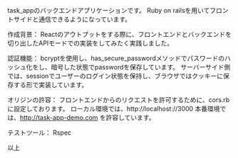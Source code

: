 task_appのバックエンドアプリケーションです。
Ruby on railsを用いてフロントサイドと通信できるようになっています。

作成背景：
Reactのアウトプットをする際に、フロントエンドとバックエンドを切り出したAPIモードでの実装をしてみたく実践しました。

認証機能：
bcryptを使用し、has_secure_passwordメソッドでパスワードのハッシュ化をし、暗号した状態でpasswordを保存しています。
サーバーサイド側では、sessionでユーザーのログイン状態を保持し、ブラウザではクッキーに保存する形で実装しています。

オリジンの許容：
フロントエンドからのリクエストを許可するために、cors.rbに設定しております。
ローカル環境では、http://localhost://3000
本番環境では、http://task-app-demo.com
を許容しています。

テストツール：
Rspec

以上
